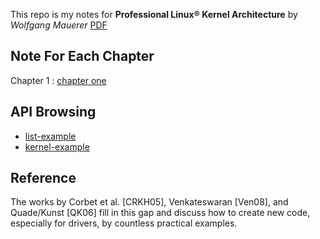 This repo is my notes for **Professional Linux® Kernel Architecture** by *Wolfgang Mauerer* [PDF][1] 

[1]:http://cse.yeditepe.edu.tr/~kserdaroglu/spring2014/cse331/termproject/BOOKS/ProfessionalLinuxKernelArchitecture-WolfgangMauerer.pdf

## Note For Each Chapter
Chapter 1 : [chapter one](chapter-one.md)

## API Browsing

- [list-example](list-example)
- [kernel-example](kernel-example)

## Reference

The works by Corbet et al. [CRKH05], Venkateswaran [Ven08], and Quade/Kunst [QK06] fill in this gap and discuss how to create new code, especially for drivers, by countless practical examples.